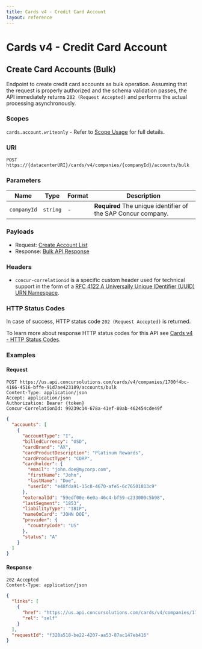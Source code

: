 ```yaml
---
title: Cards v4 - Credit Card Account
layout: reference
---
```


# Cards v4 - Credit Card Account

## <a name="account-bulk-create"></a>Create Card Accounts (Bulk)

Endpoint to create credit card accounts as bulk operation. Assuming that the request is properly authorized and the schema validation passes, the API immediately returns `202 (Request Accepted)` and performs the actual processing asynchronously.

### Scopes

`cards.account.writeonly` - Refer to [Scope Usage](./v4.cards-get-started.html#scope-usage) for full details.

### URI

```shell
POST https://{datacenterURI}/cards/v4/companies/{companyId}/accounts/bulk
```

### Parameters

Name|Type|Format|Description
---|---|---|---
`companyId`|`string`|-|**Required** The unique identifier of the SAP Concur company.

### Payloads

* Request: [Create Account List](./v4.cards-endpoints.schemas.html#schema-create-account-list)
* Response: [Bulk API Response](./v4.cards-endpoints.schemas.html#schema-bulkapi-response)

###  Headers

* `concur-correlationid` is a specific custom header used for technical support in the form of a [RFC 4122 A Universally Unique IDentifier (UUID) URN Namespace](https://tools.ietf.org/html/rfc4122).

###  HTTP Status Codes

In case of success, HTTP status code `202 (Request Accepted)` is returned.

To learn more about response HTTP status codes for this API see [Cards v4 - HTTP Status Codes](./v4.cards-response-codes.html).

### Examples

#### Request

```shell
POST https://us.api.concursolutions.com/cards/v4/companies/1700f4bc-4166-4516-bffe-91d7ae423189/accounts/bulk
Content-Type: application/json
Accept: application/json
Authorization: Bearer {token}
Concur-CorrelationId: 99239c14-678a-41ef-80ab-462454cde49f
```

```json
{
  "accounts": [
    {
      "accountType": "I",
      "billedCurrency": "USD",
      "cardBrand": "AX",
      "cardProductDescription": "Platinum Rewards",
      "cardProductType": "CORP",
      "cardholder": {
        "email": "john.doe@mycorp.com",
        "firstName": "John",
        "lastName": "Doe",
        "userId": "e48fda91-15c8-4670-afe5-6c76501813c9"
      },
      "externalId": "59edf00e-6e0a-46c4-bf59-c233000c5b98",
      "lastSegment": "1853",
      "liabilityType": "IBIP",
      "nameOnCard": "JOHN DOE",
      "provider": {
        "countryCode": "US"
      },
      "status": "A"
    }
  ]
}
```

#### Response

```shell
202 Accepted
Content-Type: application/json
```

```json
{
  "links": [
    {
      "href": "https://us.api.concursolutions.com/cards/v4/companies/1700f4bc-4166-4516-bffe-91d7ae423189/bulkrequests/f328a518-be22-4207-aa53-87ac147eb416",
      "rel": "self"
    }
  ],
  "requestId": "f328a518-be22-4207-aa53-87ac147eb416"
}
```
